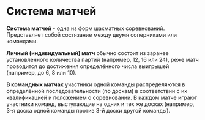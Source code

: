 # Система матчей

**Система матчей** - одна из форм шахматных соревнований. Представляет собой состязание между двумя соперниками или командами.

**Личный (индивидуальный) матч** обычно состоит из заранее установленного количества партий (например, 12, 16 или 24), реже матч проводится до достижения определённого числа выигрышей (например, до 6, 8 или 10).

**В командных матчах** участники одной команды распределяются в определённой последовательности (по доскам) в соответствии с их квалификацией и положением о соревновании. В каждом матче играют участники команд, выступающие на одних и тех же досках (например, 3-я доска одной команды против 3-й доски другой команды).

